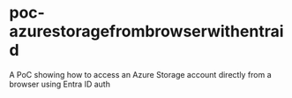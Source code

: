 # poc-azurestoragefrombrowserwithentraid
A PoC showing how to access an Azure Storage account directly from a browser using Entra ID auth
